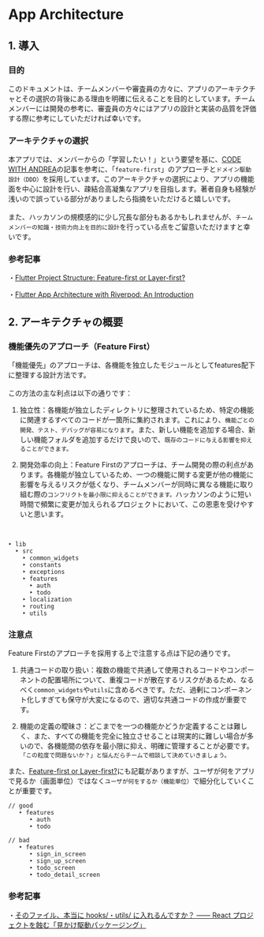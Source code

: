 # App Architecture

## 1. 導入

### 目的
このドキュメントは、チームメンバーや審査員の方々に、アプリのアーキテクチャとその選択の背後にある理由を明確に伝えることを目的としています。チームメンバーには開発の参考に、審査員の方々にはアプリの設計と実装の品質を評価する際に参考にしていただければ幸いです。

### アーキテクチャの選択
本アプリでは、メンバーからの「学習したい！」という要望を基に、[CODE WITH ANDREA](https://codewithandrea.com/)の記事を参考に、「`feature-first`」のアプローチと`ドメイン駆動設計（DDD）`を採用しています。このアーキテクチャの選択により、アプリの機能面を中心に設計を行い、疎結合高凝集なアプリを目指します。著者自身も経験が浅いので誤っている部分がありましたら指摘をいただけると嬉しいです。<br><br>
また、ハッカソンの規模感的に少し冗長な部分もあるかもしれませんが、`チームメンバーの知識・技術力向上を目的に設計`を行っている点をご留意いただけますと幸いです。

### 参考記事
・[Flutter Project Structure: Feature-first or Layer-first?](https://codewithandrea.com/articles/flutter-project-structure/)

・[Flutter App Architecture with Riverpod: An Introduction](https://codewithandrea.com/articles/flutter-app-architecture-riverpod-introduction/)

## 2. アーキテクチャの概要

### 機能優先のアプローチ（Feature First）
「機能優先」のアプローチは、各機能を独立したモジュールとしてfeatures配下に整理する設計方法です。<br><br>この方法の主な利点は以下の通りです：

1. 独立性：各機能が独立したディレクトリに整理されているため、特定の機能に関連するすべてのコードが一箇所に集約されます。これにより、`機能ごとの開発、テスト、デバッグが容易になります`。また、新しい機能を追加する場合、新しい機能フォルダを追加するだけで良いので、`既存のコードに与える影響を抑えることができます。`

2. 開発効率の向上：Feature Firstのアプローチは、チーム開発の際の利点があります。各機能が独立しているため、一つの機能に関する変更が他の機能に影響を与えるリスクが低くなり、チームメンバーが同時に異なる機能に取り組む際の`コンフリクトを最小限に抑えることができます。`ハッカソンのように短い時間で頻繁に変更が加えられるプロジェクトにおいて、この恩恵を受けやすいと思います。

<br>

```
‣ lib
  ‣ src
    ‣ common_widgets
    ‣ constants
    ‣ exceptions
    ‣ features
      ‣ auth
      ‣ todo
    ‣ localization
    ‣ routing
    ‣ utils
```

### 注意点
Feature Firstのアプローチを採用する上で注意する点は下記の通りです。

1. 共通コードの取り扱い：複数の機能で共通して使用されるコードやコンポーネントの配置場所について、重複コードが散在するリスクがあるため、なるべく`common_widgets`や`utils`に含めるべきです。ただ、過剰にコンポーネント化しすぎても保守が大変になるので、適切な共通コードの作成が重要です。

2. 機能の定義の曖昧さ：どこまでを一つの機能かどうか定義することは難しく、また、すべての機能を完全に独立させることは現実的に難しい場合が多いので、各機能間の依存を最小限に抑え、明確に管理することが必要です。`「この粒度で問題ないか？」と悩んだらチームで相談して決めていきましょう。`

また、[Feature-first or Layer-first?](https://codewithandrea.com/articles/flutter-project-structure/)にも記載がありますが、ユーザが何をアプリで見るか（画面単位）ではなく`ユーザが何をするか（機能単位）`で細分化していくことが重要です。

```
// good
   ‣ features
      ‣ auth
      ‣ todo

// bad
   ‣ features
      ‣ sign_in_screen
      ‣ sign_up_screen
      ‣ todo_screen
      ‣ todo_detail_screen
```

### 参考記事
・[そのファイル、本当に hooks/・utils/ に入れるんですか？ ―― React プロジェクトを蝕む「見かけ駆動パッケージング」](https://qiita.com/honey32/items/dbf3c5a5a71636374567)
